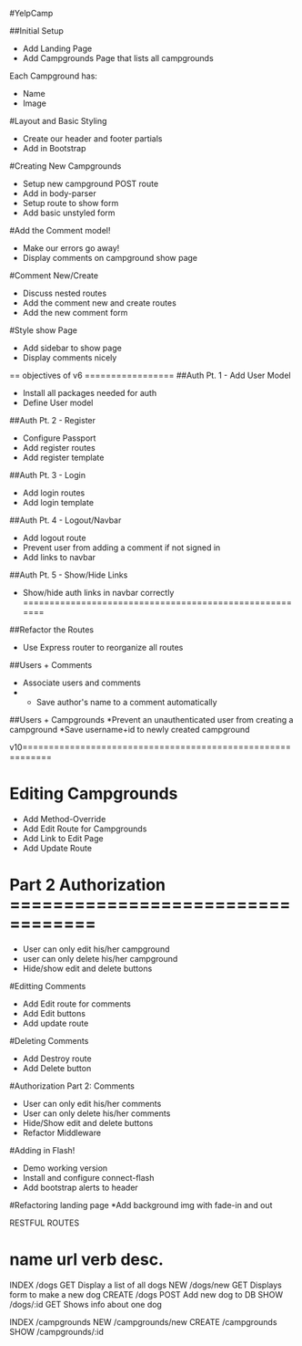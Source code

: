 #YelpCamp

##Initial Setup
* Add Landing Page
* Add Campgrounds Page that lists all campgrounds

Each Campground has:
   * Name
   * Image

#Layout and Basic Styling
* Create our header and footer partials
* Add in Bootstrap

#Creating New Campgrounds
* Setup new campground POST route
* Add in body-parser
* Setup route to show form
* Add basic unstyled form

<!--#Style the campgrounds page-->
<!--* Add a better header/title-->
<!--* Make campgrounds display in a grid-->

<!--#Style the Navbar and Form-->
<!--* Add a navbar to all templates-->
<!--* Style the new campground form-->

<!--#Add Mongoose-->
<!--* Install and configure mongoose-->
<!--* Setup campground model-->
<!--* Use campground model inside of our routes!-->

#Add the Comment model!
* Make our errors go away!
* Display comments on campground show page

#Comment New/Create
* Discuss nested routes
* Add the comment new and create routes
* Add the new comment form

#Style show Page
* Add sidebar to show page
* Display comments nicely

== objectives of v6 =================
##Auth Pt. 1 - Add User Model
* Install all packages needed for auth
* Define User model 

##Auth Pt. 2 - Register   
* Configure Passport
* Add register routes
* Add register template

##Auth Pt. 3 - Login
* Add login routes
* Add login template

##Auth Pt. 4 - Logout/Navbar
* Add logout route
* Prevent user from adding a comment if not signed in
* Add links to navbar

##Auth Pt. 5 - Show/Hide Links
* Show/hide auth links in navbar correctly
=======================================================

##Refactor the Routes
* Use Express router to reorganize all routes

##Users + Comments
* Associate users and comments
* * Save author's name to a comment automatically

##Users + Campgrounds
*Prevent an unauthenticated user from creating a campground
*Save username+id to newly created campground


v10===========================================================
# Editing Campgrounds
* Add Method-Override
* Add Edit Route for Campgrounds
* Add Link to Edit Page
* Add Update Route

# Part 2 Authorization ==================================
* User can only edit his/her campground
* user can only delete his/her campground
* Hide/show edit and delete buttons

#Editting Comments
* Add Edit route for comments
* Add Edit buttons
* Add update route


#Deleting Comments
* Add Destroy route
* Add Delete button


#Authorization Part 2: Comments
* User can only edit his/her comments
* User can only delete his/her comments
* Hide/Show edit and delete buttons
* Refactor Middleware

#Adding in Flash!
* Demo working version
* Install and configure connect-flash
* Add bootstrap alerts to header

#Refactoring landing page
*Add background img with fade-in and out


RESTFUL ROUTES

name      url      verb    desc.
===============================================
INDEX   /dogs      GET   Display a list of all dogs
NEW     /dogs/new  GET   Displays form to make a new dog
CREATE  /dogs      POST  Add new dog to DB
SHOW    /dogs/:id  GET   Shows info about one dog

INDEX   /campgrounds
NEW     /campgrounds/new
CREATE  /campgrounds
SHOW    /campgrounds/:id

